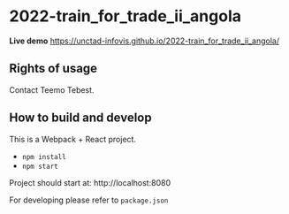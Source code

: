 # 2022-train_for_trade_ii_angola

**Live demo** https://unctad-infovis.github.io/2022-train_for_trade_ii_angola/

## Rights of usage

Contact Teemo Tebest.

## How to build and develop

This is a Webpack + React project.

* `npm install`
* `npm start`

Project should start at: http://localhost:8080

For developing please refer to `package.json`
